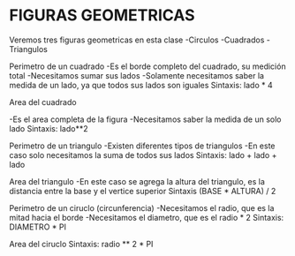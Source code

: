 # FIGURAS GEOMETRICAS
Veremos tres figuras geometricas en esta clase
-Circulos
-Cuadrados
-Triangulos

Perimetro de un cuadrado 
-Es el borde completo del cuadrado, su medición total
-Necesitamos sumar sus lados
-Solamente necesitamos saber la medida de un lado, ya que todos sus lados son iguales
    Sintaxis:
        lado * 4

Area del cuadrado

-Es el area completa de la figura
-Necesitamos saber la medida de un solo lado
    Sintaxis:
        lado**2

Perimetro de un triangulo
-Existen diferentes tipos de triangulos
-En este caso solo necesitamos la suma de todos sus lados
    Sintaxis:
        lado + lado + lado        

Area del triangulo
-En este caso se agrega la altura del triangulo, es la distancia entre la base y el vertice superior
    Sintaxis
        (BASE * ALTURA) / 2

Perimetro de un ciruclo (circunferencia)
-Necesitamos el radio, que es la mitad hacia el borde
-Necesitamos el diametro, que es el radio * 2
    Sintaxis:
        DIAMETRO * PI 

Area del ciruclo
    Sintaxis:
        radio ** 2 * PI 
